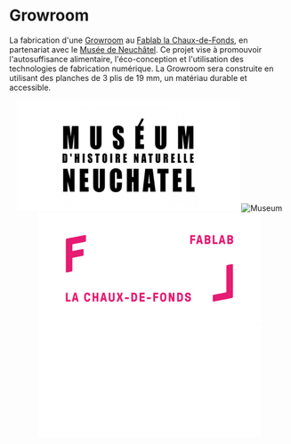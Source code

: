 # Growroom
La fabrication d'une [Growroom](https://ikeamuseum.com/en/whats-on/exhibitions/the-growroom/) au [Fablab la Chaux-de-Fonds](https://www.fablab-chaux-de-fonds.ch/), en partenariat avec le [Musée de Neuchâtel](https://www.museum-neuchatel.ch). Ce projet vise à promouvoir l'autosuffisance alimentaire, l'éco-conception et l'utilisation des technologies de fabrication numérique. La Growroom sera construite en utilisant des planches de 3 plis de 19 mm, un matériau durable et accessible.

<div align="center">
<img src="./images/museum_light.png#gh-light-mode-only" alt="Museum"/>
<img src="./images/museum_dark.png#gh-dark-mode-only" alt="Museum"/>
<img src="./images/fl_light.png#gh-light-mode-only" alt="Fablab">
<img src="./images/fl_dark.png#gh-dark-mode-only" alt="Fablab">
</div>